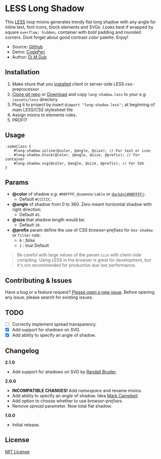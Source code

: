 # LESS Long Shadow

This [LESS](http://lesscss.org/) loop mixins generates trendy flat long shadow with any angle for inline text, font icons, block elements and SVGs. Looks best if wrapped by square `overflow: hidden;` container with _bold_ padding and rounded corners. Dont forget about good contrast color palette. Enjoy!

* Source: [GitHub](https://github.com/zensimilia/less-long-shadow)
* Demo: [CodePen](http://codepen.io/zensimilia/full/XbVgNx/)
* Author: [Di M Dub](https://twitter.com/zensimilia)

## Installation

1. Make shure that you [installed](http://lesscss.org/) client or server-side LESS css-preprocessor
2. [Clone git repo](https://github.com/zensimilia/less-long-shadow/fork) or [Download](https://github.com/zensimilia/less-long-shadow/archive/master.zip) and copy `long-shadow.less` to your _e.g._ `/assets/less` directory
3. Plug it to project by insert `@import "long-shadow.less";` at beginning of main LESS/CSS stylesheet file
4. Assign mixins to elements rules.
5. PROFIT

## Usage

```less
.someClass {
    #long-shadow.inline(@color, @angle, @size); // For text or icon
    #long-shadow.block(@color, @angle, @size, @prefix); // For container
    #long-shadow.svg(@color, @angle, @size, @prefix); // For SVG
}
```

## Params

* __@color__ of shadow _e.g._ `#00FFFF`, `@someVariable` or [`darken(#00FFFF)`](http://lesscss.org/functions/#color-operations-darken):
  * Default `#CCCCCC`.
* __@angle__ of shadow from 0 to 360. Zero meant horizontal shadow with right direction:
  * Default `45`.
* __@size__ that shadow length would be:
  * Default `10`.
* __@prefix__ param define the use of CSS _browser-prefixes_ for `box-shadow` or `filter` rule:
  * `0` : _false_
  * `1` : _true_ Default

> Be careful with large values of the param `size` with client-side compiling. Using LESS in the browser is great for development, but it's not recommended for production due low performance.

## Contributing & Issues

Have a bug or a feature request? [Please open a new issue](https://github.com/zensimilia/less-long-shadow/issues). Before opening any issue, please search for existing issues.

## TODO

- [ ] Correctly implement spread transparency.
- [x] Add support for shadows on SVG.
- [x] Add ability to specify an angle of shadow.

## Changelog

__2.1.0__
* Add support for shadows on SVG by [Randall Bruder](https://github.com/randybruder).

__2.0.0__
* __INCOMPATIBLE CHANGES!__ Add _namespace_ and rename mixins.
* Add ability to specify an _angle_ of shadow. Idea [Mark Campbell](https://github.com/artsmc).
* Add option to choose whether to use _browser-prefixes_.
* Remove _spread_ parameter. Now total flat shadow.

__1.0.0__
* Initial release.

## License

[MIT License](LICENSE.md)
